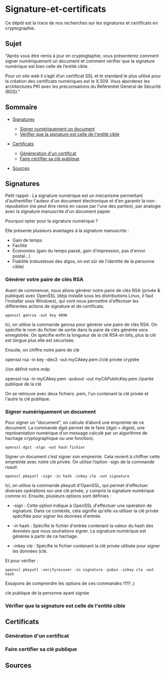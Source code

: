 # Signature-et-certificats

Ce dépôt est la trace de nos recherches sur les signatures et certificats en cryptographie.

## Sujet

"Après vous être remis à jour en cryptogtaphie, vous présenterez comment signer numériquement un document et comment vérifier que la signature numérique est bien celle de l’entité cible.

Pour un site web il s’agit d’un certificat SSL et le standard le plus utilisé pour la création des certificats numériques est le X.509. Vous aborderez les architectures PKI avec les préconisations du Référentiel Général de Sécurité (RGS)."

## Sommaire

- [Signatures](#signatures)
  - [Signer numériquement un document](#signer-numériquement-un-document)
  - [Vérifier que la signature est celle de l'entité cible](#vérifier-que-la-signature-est-celle-de-lentité-cible)

- [Certificats](#certificats)
  - [Généreration d'un certificat](#génération-dun-certificat)
  - [Faire certifier sa clé publique](#faire-certifier-sa-clé-publique)
  
- [Sources](#sources)

## Signatures

Petit rappel : La signature numérique est un mécanisme permettant d'authentifier l'auteur d'un document électronique et d'en garantir la non-répudiation (ne peut être remis en cause par l'une des parties), par analogie avec la signature manuscrite d'un document papier

Pourquoi opter pour la signature numérique ? 

Elle présente plusieurs avantages à la signature manuscrite : 
- Gain de temps
- Facilité
- Économies (gain du temps passé, gain d'impression, pas d'envoi postal...)
- Fiabilité (robustesse des algos, on est sûr de l'identité de la personne cible)

### Générer votre paire de clés RSA

Avant de commencer, nous allons générer notre paire de clés RSA (privée & publique) avec OpenSSL 
(déjà installé sous les distributions Linux, il faut l'installer sous Windows), 
qui vont nous permettre d'effectuer les différentes actions de signature et de certificats.

```
openssl genrsa -out key 4096
```

Ici, on utilise la commande genrsa pour générer une paire de clés RSA.
On spécifie le nom du fichier de sortie dans la paire de clés générée
sera enregistrée.
On spécifie enfin la longueur de la clé RSA en bits, plus la clé est longue plus elle est sécurisée.

Ensuite, on chiffre notre paire de clé

openssl rsa -in key -des3 -out myCAkey.pem //clé privée cryptée

//on définit notre mdp

openssl rsa -in myCAkey.pem -pubout -out myCAPublicKey.pem //partie publique de la clé

On se retrouve avec deux fichiers .pem, l'un contenant la clé privée et l'autre la clé publique.

### Signer numériquement un document

Pour signer un "document", on calcule d’abord une empreinte de ce document. La commande dgst permet de le faire (dgst = digest, une représentation numérique d’un message calculé par un algorithme de hachage cryptographique ou une fonction).
```
openssl dgst -algo -out hash fichier
```

Signer un document c’est signer son empreinte. 
Cela revient à chiffrer cette empreinte avec notre clé privée. 
On utilise l’option -sign de la commande rsautl.
```
openssl pkeyutl -sign -in hash -inkey cle -out signature
```
Ici, on utilise la commande pkeyutl d'OpenSSL, 
qui permet d'effectuer diverses opérations sur une clé privée, 
y compris la signature numérique comme ici.
Ensuite, plusieurs options sont définies : 

- -sign :  Cette option indique à OpenSSL d'effectuer une opération de signature. 
           Dans ce contexte, cela signifie qu'elle va utiliser la clé privée spécifiée pour signer les données d'entrée.


- -in hash : Spécifie le fichier d'entrée contenant la valeur du hash des données que nous souhaitons signer. 
             La signature numérique est générée à partir de ce hachage.

- -inkey cle : Spécifie le fichier contenant la clé privée utilisée pour signer les données (clé.

Et pour vérifier : 

```
openssl pkeyutl -verifyrecover -in signature -pubin -inkey cle -out hash
```

Essayons de comprendre les options de ces commandes !!!!!! ;)

cle publique de la personne ayant signée


### Vérifier que la signature est celle de l'entité cible

## Certificats

### Génération d'un certificat

### Faire certifier sa clé publique

## Sources